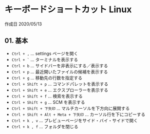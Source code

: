 # キーボードショートカット Linux

作成日 2020/05/13

## 01. 基本

- `Ctrl + ,` ... settings ページを開く
- `` Ctrl + ` `` ... ターミナルを表示する
- `Ctrl + b` ... サイドバーを非表示にする／表示する
- `Ctrl + p` ... 最近開いたファイルの候補を表示する
- `Ctrl + g` ... 移動先の行数を指定する
- `Ctrl + Shift + p` ... コマンドパレットを表示する
- `Ctrl + Shift + e` ... エクスプローラーを表示する
- `Ctrl + Shift + f` ... 検索を表示する
- `Ctrl + Shift + g` ... SCM を表示する
- `Ctrl + Shift + 下矢印` ... マルチカーソルを下方向に展開する
- `Ctrl + Shift + Alt + Meta + 下矢印` ... カーソル行を下にコピーする
- `Ctrl + k , v` ... プレビューページをサイド・バイ・サイドで開く
- `Ctrl + k , f` ... フォルダを閉じる
